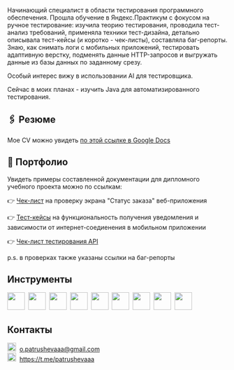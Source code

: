 
Начинающий специалист в области тестирования программного обеспечения. Прошла обучение в Яндекс.Практикум с фокусом на ручное тестирование: изучила теорию тестирования, проводила тест-анализ требований, применяла техники тест-дизайна,  детально описывала тест-кейсы (и коротко - чек-листы), составляла баг-репорты. Знаю, как снимать логи с мобильных приложений, тестировать адаптивную верстку, подменять данные HTTP-запросов и выгружать данные из базы данных по заданному срезу. 

Особый интерес вижу в использовании AI  для тестировщика. 

Сейчас в моих планах - изучить Java для автоматизированного тестирования. 




## 🖇 Резюме
Мое CV можно увидеть [по этой ссылке в Google Docs](https://docs.google.com/document/d/1oKmHWiU_SOPBCMTOFxWbE_2Sgbs4kd1PPRmsr-7hGrw/edit?usp=sharing)



## 📑 Портфолио

Увидеть примеры составленной документации для дипломного учебного проекта можно по ссылкам: 

👉 [Чек-лист](https://docs.google.com/spreadsheets/d/1awqJv5NviUE4fxV0ZA-1Km5ThfX5fgscI9KiUi5MwDA/edit?gid=943703744#gid=943703744) на проверку экрана "Статус заказа" веб-приложения 

👉 [Тест-кейсы](https://docs.google.com/spreadsheets/d/1awqJv5NviUE4fxV0ZA-1Km5ThfX5fgscI9KiUi5MwDA/edit?gid=424948590#gid=424948590) на функциональность получения уведомления и зависимости от интернет-соедиенения в мобильном приложении 

👉 [Чек-лист тестирования API](https://docs.google.com/spreadsheets/d/1awqJv5NviUE4fxV0ZA-1Km5ThfX5fgscI9KiUi5MwDA/edit?gid=336872680#gid=336872680 ) 

p.s. в проверках также указаны ссылки на баг-репорты 
## Инструменты

<img src="https://upload.wikimedia.org/wikipedia/commons/8/8d/YouTrack_Icon.svg" width="40" height="40"/>&nbsp;
<img src= "https://cdnlogo.com/logos/p/20/postman.svg" width="40" height="40"/>&nbsp;
<img src="https://user-images.githubusercontent.com/15472/41327135-e4bf090c-6eca-11e8-9b76-032e8e2b0707.png" width="40" height="40"/>&nbsp; 
<img src= "https://cdn.jim-nielsen.com/macos/512/testflight-2023-05-19.png?rf=1024" width="40" height="40"/>&nbsp; 
<img src= "https://cdn.jim-nielsen.com/macos/512/xcode-2020-11-11.png?rf=1024" width="40" height="40"/>&nbsp; 
<img src= "https://uxwing.com/wp-content/themes/uxwing/download/brands-and-social-media/android-studio-icon.png" width="40" height="40"/>&nbsp;
<img src= "https://cdn4.iconfinder.com/data/icons/logos-brands-in-colors/3000/figma-logo-512.png" width="40" height="40"/>&nbsp; 
<img src= "https://static-00.iconduck.com/assets.00/swagger-icon-2048x2048-563qbzey.png" width="40" height="40"/>&nbsp; 
<img src= "https://img.icons8.com/color/512/git.png" width="40" height="40"/>&nbsp; 

## Контакты 
<img src= "https://upload.wikimedia.org/wikipedia/commons/thumb/7/7e/Gmail_icon_%282020%29.svg/2560px-Gmail_icon_%282020%29.svg.png" width="20" height="20"/>&nbsp; o.patrushevaaa@gmail.com \
<img src= "https://upload.wikimedia.org/wikipedia/commons/thumb/8/83/Telegram_2019_Logo.svg/1200px-Telegram_2019_Logo.svg.png" width="20" height="20"/>&nbsp; https://t.me/patrushevaaa
